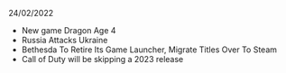 24/02/2022

- New game Dragon Age 4
- Russia Attacks Ukraine
- Bethesda To Retire Its Game Launcher, Migrate Titles Over To Steam
- Call of Duty will be skipping a 2023 release